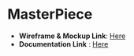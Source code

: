 # MasterPiece

- **Wireframe & Mockup Link**: [Here](https://www.figma.com/design/arunno8nbwGWfRRG7ndUb2/MasterPiece?node-id=0-1&t=SnabUSsSW4ZgkBeb-1)
- **Documentation Link** : [Here](https://docs.google.com/document/d/14oLZux6hSscgIIppFLKh7gL1OTmtw5F3/edit?usp=sharing&ouid=107515020671075239234&rtpof=true&sd=true)
